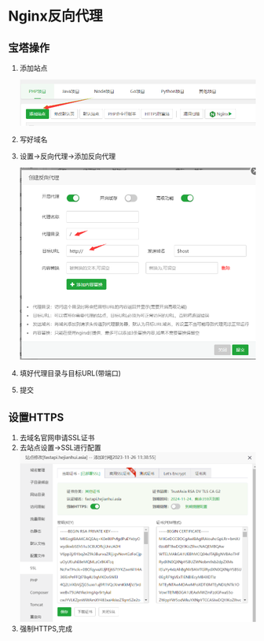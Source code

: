 # Nginx反向代理



## 宝塔操作

1. 添加站点

    ![image-20231130000659773](assets/image-20231130000659773.png)

2. 写好域名

3. 设置->反向代理->添加反向代理

    ![image-20231130000940262](assets/image-20231130000940262.png)

4. 填好代理目录与目标URL(带端口)

5. 提交

## 设置HTTPS

1. 去域名官网申请SSL证书
2. 去站点设置->SSL进行配置![image-20231130001157578](assets/image-20231130001157578.png)
3. 强制HTTPS,完成